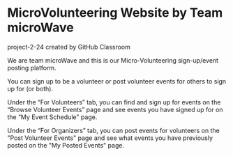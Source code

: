 # MicroVolunteering Website by Team microWave
project-2-24 created by GitHub Classroom

We are team microWave and this is our Micro-Volunteering sign-up/event posting platform.

You can sign up to be a volunteer or post volunteer events for others to sign up for (or both).

Under the “For Volunteers” tab, you can find and sign up for events on the “Browse Volunteer Events” page and see events you have signed up for on the “My Event Schedule" page.

Under the “For Organizers” tab, you can post events for volunteers on the "Post Volunteer Events" page and see what events you have previously posted on the "My Posted Events" page.

